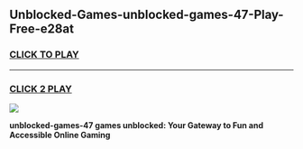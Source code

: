 
## Unblocked-Games-unblocked-games-47-Play-Free-e28at
<h3>
<a href="https://premium76.site?title=unblocked-games-47&ref=10A">CLICK TO PLAY</a></h3>
<hr>

<h3>
<a href="https://premium76.site?title=unblocked-games-47&ref=10A">CLICK 2 PLAY</a>
  
</h3>

<a href="https://premium76.site?title=unblocked-games-47&ref=10A"><img src="https://clearcache.store/games.png"></a>


**unblocked-games-47 games unblocked: Your Gateway to Fun and Accessible Online Gaming**

